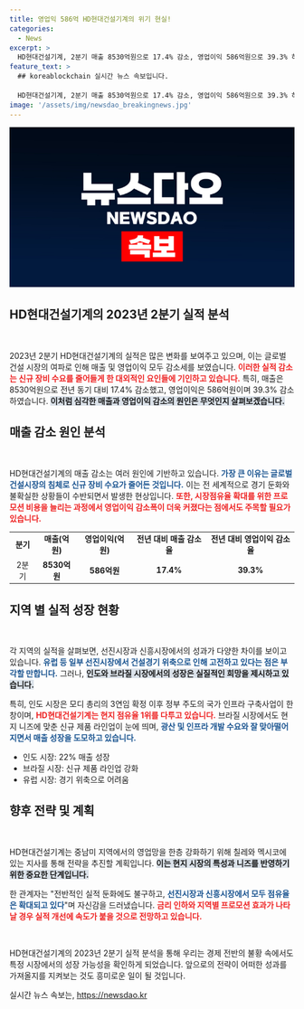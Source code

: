 ```yaml
---
title: 영업익 586억 HD현대건설기계의 위기 현실!
categories:
  - News
excerpt: >
  HD현대건설기계, 2분기 매출 8530억원으로 17.4% 감소, 영업이익 586억원으로 39.3% 하락. 그러나 인도와 브라질에서 매출 22% 성장! 지역별 전략으로 점유율 확대에 나서며 글로벌 시장에서의 반전을 꿈꾼다.
feature_text: >
  ## koreablockchain 실시간 뉴스 속보입니다.

  HD현대건설기계, 2분기 매출 8530억원으로 17.4% 감소, 영업이익 586억원으로 39.3% 하락. 그러나 인도와 브라질에서 매출 22% 성장! 지역별 전략으로 점유율 확대에 나서며 글로벌 시장에서의 반전을 꿈꾼다.
image: '/assets/img/newsdao_breakingnews.jpg'
---
```


<p><img src="/assets/img/newsdao_breakingnews.jpg" alt="koreablockchain 속보" /></p>

<h2 data-ke-size="size26">HD현대건설기계의 2023년 2분기 실적 분석</h2>

<p data-ke-size="size16">&nbsp;</p>

<p>2023년 2분기 HD현대건설기계의 실적은 많은 변화를 보여주고 있으며, 이는 글로벌 건설 시장의 여파로 인해 매출 및 영업이익 모두 감소세를 보였습니다. <b><span style="color: #ee2323;">이러한 실적 감소는 신규 장비 수요를 줄어들게 한 대외적인 요인들에 기인하고 있습니다.</span></b> 특히, 매출은 8530억원으로 전년 동기 대비 17.4% 감소했고, 영업이익은 586억원이며 39.3% 감소하였습니다. <b><span style="background-color: #21538527;">이처럼 심각한 매출과 영업이익 감소의 원인은 무엇인지 살펴보겠습니다.</span></b></p>

<h2 data-ke-size="size26">매출 감소 원인 분석</h2>

<p data-ke-size="size16">&nbsp;</p>

<p>HD현대건설기계의 매출 감소는 여러 원인에 기반하고 있습니다. <b><span style="color: #1a5490;">가장 큰 이유는 글로벌 건설시장의 침체로 신규 장비 수요가 줄어든 것입니다.</span></b> 이는 전 세계적으로 경기 둔화와 불확실한 상황들이 수반되면서 발생한 현상입니다. <b><span style="color: #ee2323;">또한, 시장점유율 확대를 위한 프로모션 비용을 늘리는 과정에서 영업이익 감소폭이 더욱 커졌다는 점에서도 주목할 필요가 있습니다.</span></b> </p>

<table>
  <tr>
    <td style="text-align: center; height: 17px;"><b>분기</b></td>
    <td style="text-align: center; height: 17px;"><b>매출(억원)</b></td>
    <td style="text-align: center; height: 17px;"><b>영업이익(억원)</b></td>
    <td style="text-align: center; height: 17px;"><b>전년 대비 매출 감소율</b></td>
    <td style="text-align: center; height: 17px;"><b>전년 대비 영업이익 감소율</b></td>
  </tr>
  <tr>
    <td style="text-align: center; height: 17px;">2분기</td>
    <td style="text-align: center; height: 17px;"><b>8530억원</b></td>
    <td style="text-align: center; height: 17px;"><b>586억원</b></td>
    <td style="text-align: center; height: 17px;"><b>17.4%</b></td>
    <td style="text-align: center; height: 17px;"><b>39.3%</b></td>
  </tr>
</table>

<h2 data-ke-size="size26">지역 별 실적 성장 현황</h2>

<p data-ke-size="size16">&nbsp;</p>

<p>각 지역의 실적을 살펴보면, 선진시장과 신흥시장에서의 성과가 다양한 차이를 보이고 있습니다. <b><span style="color: #1a5490;">유럽 등 일부 선진시장에서 건설경기 위축으로 인해 고전하고 있다는 점은 부각할 만합니다.</span></b> 그러나, <b><span style="background-color: #21538527;">인도와 브라질 시장에서의 성장은 실질적인 희망을 제시하고 있습니다.</span></b> </p>

<p>특히, 인도 시장은 모디 총리의 3연임 확정 이후 정부 주도의 국가 인프라 구축사업이 한창이며, <b><span style="color: #ee2323;">HD현대건설기계는 현지 점유율 1위를 다투고 있습니다.</span></b> 브라질 시장에서도 현지 니즈에 맞춘 신규 제품 라인업이 눈에 띄며, <b><span style="color: #1a5490;">광산 및 인프라 개발 수요와 잘 맞아떨어지면서 매출 성장을 도모하고 있습니다.</span></b></p>

<ul>
  <li>인도 시장: 22% 매출 성장</li>
  <li>브라질 시장: 신규 제품 라인업 강화</li>
  <li>유럽 시장: 경기 위축으로 어려움</li>
</ul>

<h2 data-ke-size="size26">향후 전략 및 계획</h2>

<p data-ke-size="size16">&nbsp;</p>

<p>HD현대건설기계는 중남미 지역에서의 영업망을 한층 강화하기 위해 칠레와 멕시코에 있는 지사를 통해 전략을 추진할 계획입니다. <b><span style="background-color: #21538527;">이는 현지 시장의 특성과 니즈를 반영하기 위한 중요한 단계입니다.</span></b> </p>

<p>한 관계자는 "전반적인 실적 둔화에도 불구하고, <b><span style="color: #1a5490;">선진시장과 신흥시장에서 모두 점유율은 확대되고 있다</span></b>"며 자신감을 드러냈습니다. <b><span style="color: #ee2323;">금리 인하와 지역별 프로모션 효과가 나타날 경우 실적 개선에 속도가 붙을 것으로 전망하고 있습니다.</span></b></p>

<p data-ke-size="size16">&nbsp;</p>

<p>HD현대건설기계의 2023년 2분기 실적 분석을 통해 우리는 경제 전반의 불황 속에서도 특정 시장에서의 성장 가능성을 확인하게 되었습니다. 앞으로의 전략이 어떠한 성과를 가져올지를 지켜보는 것도 흥미로운 일이 될 것입니다.</p>
실시간 뉴스 속보는, <a href="https://newsdao.kr" rel="dofollow">https://newsdao.kr</a>


